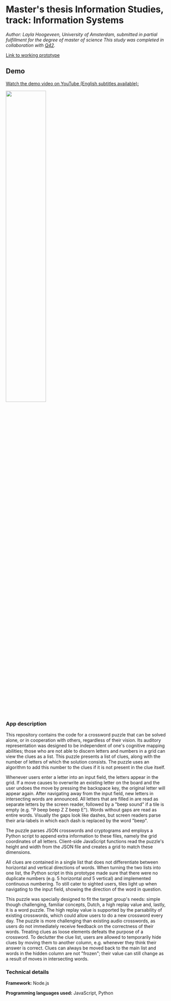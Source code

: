 # Master's thesis Information Studies, track: Information Systems

*Author: Layla Hoogeveen, University of Amsterdam, submitted in partial fulfillment for the degree of master of science*
*This study was completed in collaboration with [Q42](https://www.q42.nl/).*

[Link to working prototype](https://layla.nl/kruiswoord/)

## Demo

[Watch the demo video on YouTube (English subtitles available):](https://www.youtube.com/watch?v=cBXdiAhb0qI "Demo video using screen reader")

[<img src="https://i.ytimg.com/vi/cBXdiAhb0qI/maxresdefault.jpg" width="50%">](https://www.youtube.com/watch?v=cBXdiAhb0qI "Demo video using screen reader")

### App description

This repository contains the code for a crossword puzzle that can be solved alone, or in cooperation with others, regardless of their vision. Its auditory representation was designed to be independent of one's cognitive mapping abilities; those who are not able to discern letters and numbers in a grid can view the clues as a list. This puzzle presents a list of clues, along with the number of letters of which the solution consists. The puzzle uses an algorithm to add this number to the clues if it is not present in the clue itself.

Whenever users enter a letter into an input field, the letters appear in the grid. If a move causes to overwrite an existing letter on the board and the user undoes the move by pressing the backspace key, the original letter will appear again. After navigating away from the input field, new letters in intersecting words are announced. All letters that are filled in are read as separate letters by the screen reader, followed by a "beep sound" if a tile is empty (e.g. "P beep beep Z Z beep E"). Words without gaps are read as entire words. Visually the gaps look like dashes, but screen readers parse their aria-labels in which each dash is replaced by the word "beep". 

The puzzle parses JSON crosswords and cryptograms and employs a Python script to append extra information to these files, namely the grid coordinates of all letters. Client-side JavaScript functions read the puzzle's height and width from the JSON file and creates a grid to match these dimensions.

All clues are contained in a single list that does not differentiate between horizontal and vertical directions of words. When turning the two lists into one list, the Python script in this prototype made sure that there were no duplicate numbers (e.g. 5 horizontal *and* 5 vertical) and implemented continuous numbering. To still cater to sighted users, tiles light up when navigating to the input field, showing the direction of the word in question.

This puzzle was specially designed to fit the target group's needs: simple though challenging, familiar concepts, Dutch, a high replay value and, lastly, it is a word puzzle. The high replay value is supported by the parsability of existing crosswords, which could allow users to do a new crossword every day. The puzzle is more challenging than existing audio crosswords, as users do not immediately receive feedback on the correctness of their words. Treating clues as loose elements defeats the purpose of a crossword. To declutter the clue list, users are allowed to temporarily hide clues by moving them to another column, e.g. whenever they think their answer is correct. Clues can always be moved back to the main list and words in the hidden column are not "frozen"; their value can still change as a result of moves in intersecting words.

### Technical details
**Framework:** Node.js

**Programming languages used:** JavaScript, Python
